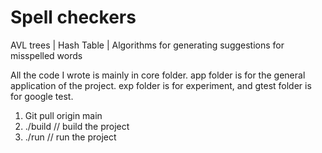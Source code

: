 # Spell checkers
AVL trees | Hash Table | Algorithms for generating suggestions for misspelled words

All the code I wrote is mainly in core folder. app folder is for the general application of the project. exp folder is for experiment, and gtest folder is for google test.

1. Git pull origin main
2. ./build  // build the project
3. ./run  // run the project
